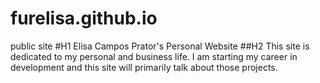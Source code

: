 # furelisa.github.io
 public site
#H1
Elisa Campos Prator's Personal Website
##H2
This site is dedicated to my personal and business life. I am starting my career in development and this site will primarily talk about those projects.
